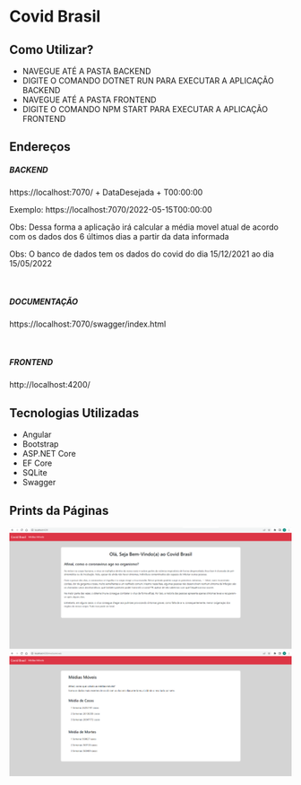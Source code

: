 # Covid Brasil

## Como Utilizar?

<ul>
    <li>NAVEGUE ATÉ A PASTA BACKEND</li>
    <li>DIGITE O COMANDO DOTNET RUN PARA EXECUTAR A APLICAÇÃO BACKEND</li>
    <li>NAVEGUE ATÉ A PASTA FRONTEND</li>
    <li>DIGITE O COMANDO NPM START PARA EXECUTAR A APLICAÇÃO FRONTEND</li>
</ul>

## Endereços

<h5>BACKEND</h5>

<p>https://localhost:7070/ + DataDesejada + T00:00:00</p>
<p>Exemplo: https://localhost:7070/2022-05-15T00:00:00
<p>Obs: Dessa forma a aplicação irá calcular a média movel atual de acordo com os dados dos 6 últimos dias a partir da data informada</p>
<p>Obs: O banco de dados tem os dados do covid do dia 15/12/2021 ao dia 15/05/2022</p>
<br>

<h5>DOCUMENTAÇÃO</h5>
<p>https://localhost:7070/swagger/index.html</p>
<br>
<h5>FRONTEND</h5>
<p>http://localhost:4200/</p>

## Tecnologias Utilizadas

<ul>
    <li>Angular</li>
    <li>Bootstrap</li>
    <li>ASP.NET Core</li>
    <li>EF Core</li>
    <li>SQLite</li>
    <li>Swagger</li>
</ul>

## Prints da Páginas

<img src=".\imgs\home.png"></img>
<br>
<img src=".\imgs\pagemedias.png"></img>

